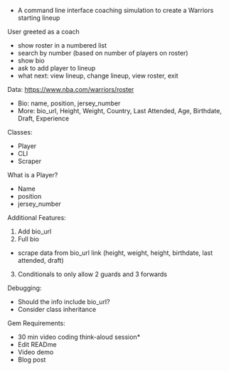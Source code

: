 - A command line interface coaching simulation to create a Warriors starting lineup

User greeted as a coach
- show roster in a numbered list
- search by number (based on number of players on roster)
- show bio
- ask to add player to lineup
- what next: view lineup, change lineup, view roster, exit

Data: https://www.nba.com/warriors/roster
- Bio: name, position, jersey_number
- More: bio_url, Height, Weight, Country, Last Attended, Age, Birthdate, Draft, Experience

Classes:
- Player
- CLI
- Scraper

What is a Player?
- Name
- position
- jersey_number

Additional Features:
1. Add bio_url
2. Full bio
- scrape data from bio_url link (height, weight, height, birthdate, last attended, draft)
3. Conditionals to only allow 2 guards and 3 forwards

Debugging:
- Should the info include bio_url?
- Consider class inheritance

Gem Requirements:
- 30 min video coding think-aloud session*
- Edit READme
- Video demo
- Blog post